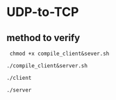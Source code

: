 # UDP-to-TCP

## method to verify
``` chmod +x compile_client&sever.sh```

```./compile_client&server.sh```

```./client```

```./server```